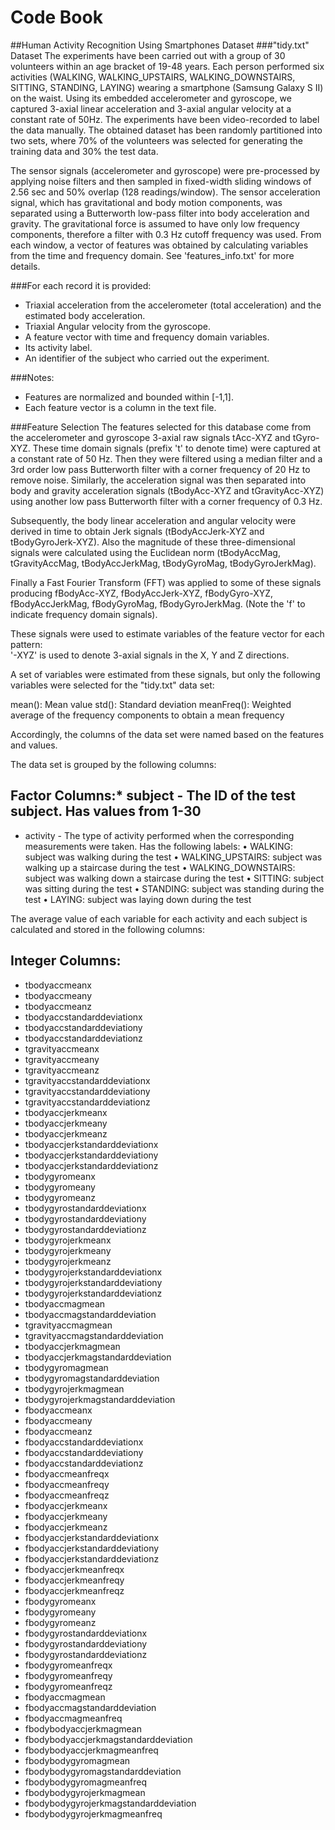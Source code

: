 # Code Book

##Human Activity Recognition Using Smartphones Dataset
###"tidy.txt" Dataset
The experiments have been carried out with a group of 30 volunteers within an age bracket of 19-48 years. Each person performed six activities (WALKING, WALKING_UPSTAIRS, WALKING_DOWNSTAIRS, SITTING, STANDING, LAYING) wearing a smartphone (Samsung Galaxy S II) on the waist. Using its embedded accelerometer and gyroscope, we captured 3-axial linear acceleration and 3-axial angular velocity at a constant rate of 50Hz. The experiments have been video-recorded to label the data manually. The obtained dataset has been randomly partitioned into two sets, where 70% of the volunteers was selected for generating the training data and 30% the test data. 

The sensor signals (accelerometer and gyroscope) were pre-processed by applying noise filters and then sampled in fixed-width sliding windows of 2.56 sec and 50% overlap (128 readings/window). The sensor acceleration signal, which has gravitational and body motion components, was separated using a Butterworth low-pass filter into body acceleration and gravity. The gravitational force is assumed to have only low frequency components, therefore a filter with 0.3 Hz cutoff frequency was used. From each window, a vector of features was obtained by calculating variables from the time and frequency domain. See 'features_info.txt' for more details. 

###For each record it is provided:
- Triaxial acceleration from the accelerometer (total acceleration) and the estimated body acceleration.
- Triaxial Angular velocity from the gyroscope. 
- A feature vector with time and frequency domain variables. 
- Its activity label. 
- An identifier of the subject who carried out the experiment.

###Notes: 
- Features are normalized and bounded within [-1,1].
- Each feature vector is a column in the text file.

###Feature Selection 
The features selected for this database come from the accelerometer and gyroscope 3-axial raw signals tAcc-XYZ and tGyro-XYZ. These time domain signals (prefix 't' to denote time) were captured at a constant rate of 50 Hz. Then they were filtered using a median filter and a 3rd order low pass Butterworth filter with a corner frequency of 20 Hz to remove noise. Similarly, the acceleration signal was then separated into body and gravity acceleration signals (tBodyAcc-XYZ and tGravityAcc-XYZ) using another low pass Butterworth filter with a corner frequency of 0.3 Hz. 

Subsequently, the body linear acceleration and angular velocity were derived in time to obtain Jerk signals (tBodyAccJerk-XYZ and tBodyGyroJerk-XYZ). Also the magnitude of these three-dimensional signals were calculated using the Euclidean norm (tBodyAccMag, tGravityAccMag, tBodyAccJerkMag, tBodyGyroMag, tBodyGyroJerkMag). 

Finally a Fast Fourier Transform (FFT) was applied to some of these signals producing fBodyAcc-XYZ, fBodyAccJerk-XYZ, fBodyGyro-XYZ, fBodyAccJerkMag, fBodyGyroMag, fBodyGyroJerkMag. (Note the 'f' to indicate frequency domain signals). 

These signals were used to estimate variables of the feature vector for each pattern:  
'-XYZ' is used to denote 3-axial signals in the X, Y and Z directions.

A set of variables were estimated from these signals, but only the following variables were selected for the "tidy.txt" data set: 

mean(): Mean value
std(): Standard deviation
meanFreq(): Weighted average of the frequency components to obtain a mean frequency

Accordingly, the columns of the data set were named based on the features and values. 

The data set is grouped by the following columns:

## Factor Columns:* subject - The ID of the test subject. Has values from 1-30
* activity - The type of activity performed when the corresponding measurements were taken. Has the following labels:
• WALKING: subject was walking during the test
• WALKING_UPSTAIRS: subject was walking up a staircase during the test
• WALKING_DOWNSTAIRS: subject was walking down a staircase during the test
• SITTING: subject was sitting during the test
• STANDING: subject was standing during the test
• LAYING: subject was laying down during the test

The average value of each variable for each activity and each subject is calculated and stored in the following columns:

## Integer Columns:
* tbodyaccmeanx
* tbodyaccmeany
* tbodyaccmeanz
* tbodyaccstandarddeviationx
* tbodyaccstandarddeviationy
* tbodyaccstandarddeviationz
* tgravityaccmeanx
* tgravityaccmeany
* tgravityaccmeanz
* tgravityaccstandarddeviationx
* tgravityaccstandarddeviationy
* tgravityaccstandarddeviationz
* tbodyaccjerkmeanx
* tbodyaccjerkmeany
* tbodyaccjerkmeanz
* tbodyaccjerkstandarddeviationx
* tbodyaccjerkstandarddeviationy
* tbodyaccjerkstandarddeviationz
* tbodygyromeanx
* tbodygyromeany
* tbodygyromeanz
* tbodygyrostandarddeviationx
* tbodygyrostandarddeviationy
* tbodygyrostandarddeviationz
* tbodygyrojerkmeanx
* tbodygyrojerkmeany
* tbodygyrojerkmeanz
* tbodygyrojerkstandarddeviationx
* tbodygyrojerkstandarddeviationy
* tbodygyrojerkstandarddeviationz
* tbodyaccmagmean
* tbodyaccmagstandarddeviation
* tgravityaccmagmean
* tgravityaccmagstandarddeviation
* tbodyaccjerkmagmean
* tbodyaccjerkmagstandarddeviation
* tbodygyromagmean
* tbodygyromagstandarddeviation
* tbodygyrojerkmagmean
* tbodygyrojerkmagstandarddeviation
* fbodyaccmeanx
* fbodyaccmeany
* fbodyaccmeanz
* fbodyaccstandarddeviationx
* fbodyaccstandarddeviationy
* fbodyaccstandarddeviationz
* fbodyaccmeanfreqx
* fbodyaccmeanfreqy
* fbodyaccmeanfreqz
* fbodyaccjerkmeanx
* fbodyaccjerkmeany
* fbodyaccjerkmeanz
* fbodyaccjerkstandarddeviationx
* fbodyaccjerkstandarddeviationy
* fbodyaccjerkstandarddeviationz
* fbodyaccjerkmeanfreqx
* fbodyaccjerkmeanfreqy
* fbodyaccjerkmeanfreqz
* fbodygyromeanx
* fbodygyromeany
* fbodygyromeanz
* fbodygyrostandarddeviationx
* fbodygyrostandarddeviationy
* fbodygyrostandarddeviationz
* fbodygyromeanfreqx
* fbodygyromeanfreqy
* fbodygyromeanfreqz
* fbodyaccmagmean
* fbodyaccmagstandarddeviation
* fbodyaccmagmeanfreq
* fbodybodyaccjerkmagmean
* fbodybodyaccjerkmagstandarddeviation
* fbodybodyaccjerkmagmeanfreq
* fbodybodygyromagmean
* fbodybodygyromagstandarddeviation
* fbodybodygyromagmeanfreq
* fbodybodygyrojerkmagmean
* fbodybodygyrojerkmagstandarddeviation
* fbodybodygyrojerkmagmeanfreq
